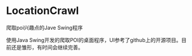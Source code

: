 # LocationCrawl
爬取poi兴趣点的Jave Swing程序

使用Java Swing开发的爬取POI的桌面程序，UI参考了github上的开源项目。目前还是雏形，有时间会继续完善。
